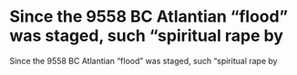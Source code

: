# Since the 9558 BC Atlantian “flood” was staged, such “spiritual rape by

Since the 9558 BC Atlantian “flood” was staged, such “spiritual rape by